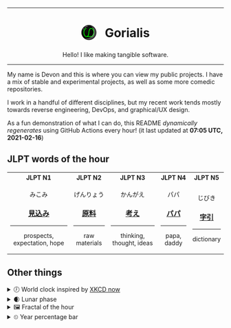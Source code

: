 ***

<h1 align="center">
<sub>
    <img src="readme/resources/avatar.png" height="36">
</sub>
&nbsp;
Gorialis
</h1>
<p align="center">
Hello! I like making tangible software.
</p>

***

My name is Devon and this is where you can view my public projects. I have a mix of stable and experimental projects, as well as some more comedic repositories.

I work in a handful of different disciplines, but my recent work tends mostly towards reverse engineering, DevOps, and graphical/UX design.

As a fun demonstration of what I can do, this README *dynamically regenerates* using GitHub Actions every hour! (it last updated at **07:05 UTC, 2021-02-16**)

<h2>JLPT words of the hour</h2>
<table>
    <tr>
        <th>JLPT N1</th>
        <th>JLPT N2</th>
        <th>JLPT N3</th>
        <th>JLPT N4</th>
        <th>JLPT N5</th>
    </tr>
    <tr>
        <td>
            <p align="center">みこみ</p>
            <h3 align="center"><b><a href="https://jisho.org/search/%E8%A6%8B%E8%BE%BC%E3%81%BF">見込み</a></b></h3>
            <hr>
            <p align="center">prospects,<wbr> expectation,<wbr> hope</p>
        </td>
        <td>
            <p align="center">げんりょう</p>
            <h3 align="center"><b><a href="https://jisho.org/search/%E5%8E%9F%E6%96%99">原料</a></b></h3>
            <hr>
            <p align="center">raw materials</p>
        </td>
        <td>
            <p align="center">かんがえ</p>
            <h3 align="center"><b><a href="https://jisho.org/search/%E8%80%83%E3%81%88">考え</a></b></h3>
            <hr>
            <p align="center">thinking,<wbr> thought,<wbr> ideas</p>
        </td>
        <td>
            <p align="center">パパ</p>
            <h3 align="center"><b><a href="https://jisho.org/search/%E3%83%91%E3%83%91">パパ</a></b></h3>
            <hr>
            <p align="center">papa,<wbr> daddy</p>
        </td>
        <td>
            <p align="center">じびき</p>
            <h3 align="center"><b><a href="https://jisho.org/search/%E5%AD%97%E5%BC%95">字引</a></b></h3>
            <hr>
            <p align="center">dictionary</p>
        </td>
    </tr>
</table>

<h2>Other things</h2>
<details>
<summary>🕖  World clock inspired by <a href="https://xkcd.com/now">XKCD now</a></summary>

> <img src="generated/now.png" width="512">

</details>
<details>
<summary>🌒 Lunar phase</summary>

The moon is approximately 17.47% through its phase (Waxing Crescent).

</details>
<details>
<summary>&#x1f5bc; Fractal of the hour</summary>

> <img src="generated/fractal.png" width="512">

</details>
<details>
<summary>&#x23f2; Year percentage bar</summary>
<pre><code>2021 [██▁▁▁▁▁▁▁▁▁▁▁▁▁▁▁▁▁▁] 12.68%</code></pre>
</details>
